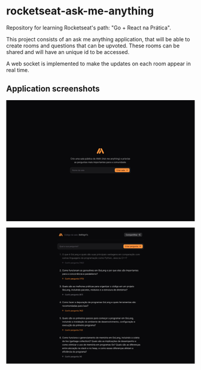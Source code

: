 # rocketseat-ask-me-anything
Repository for learning Rocketseat's path: "Go + React na Prática".

This project consists of an ask me anything application, that will be able to create rooms and questions that can be upvoted. These rooms can be shared and will have an unique id to be accessed.

A web socket is implemented to make the updates on each room appear in real time.

## Application screenshots

!["Home page"](/images/home-screenshot.jpeg)

!["Room page"](/images/room-screenshot.jpeg)